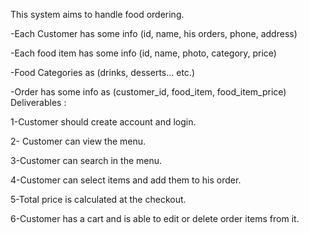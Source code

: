 This system aims to handle food ordering.

-Each Customer has some info (id, name, his orders, phone,
address)

-Each food item has some info (id, name, photo, category,
price)

-Food Categories as (drinks, desserts... etc.)

-Order has some info as (customer_id, food_item,
food_item_price)
Deliverables : 

1-Customer should create account and login.


2- Customer can view the menu.

3-Customer can search in the menu.

4-Customer can select items and add them to his order.

5-Total price is calculated at the checkout.

6-Customer has a cart and is able to edit or delete order items
from it.

